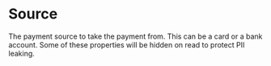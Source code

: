 # Source

The payment source to take the payment from. This can be a card or a bank account. Some of these properties will be hidden on read to protect PII leaking.

